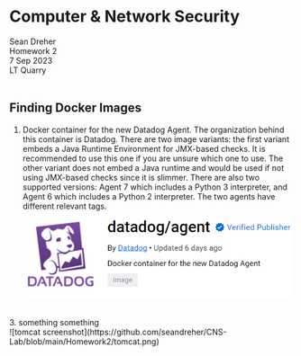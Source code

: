 # **Computer & Network Security**
Sean Dreher  <br />
Homework 2  <br />
7 Sep 2023  <br />
LT Quarry <br />
<br />
## **Finding Docker Images**
1. Docker container for the new Datadog Agent. The organization behind this container is Datadog. There are two image variants: the first variant embeds a Java Runtime Environment for JMX-based checks. It is recommended to use this one if you are unsure which one to use. The other variant does not embed a Java runtime and would be used if not using JMX-based checks since it is slimmer. There are also two supported versions: Agent 7 which includes a Python 3 interpreter, and Agent 6 which includes a Python 2 interpreter. The two agents have different relevant tags. <br />
![datadog screenshot](https://github.com/seandreher/CNS-Lab/blob/main/Homework2/datadog.png)
  <br />
3. something something <br />
![tomcat screenshot](https://github.com/seandreher/CNS-Lab/blob/main/Homework2/tomcat.png)
<br />
